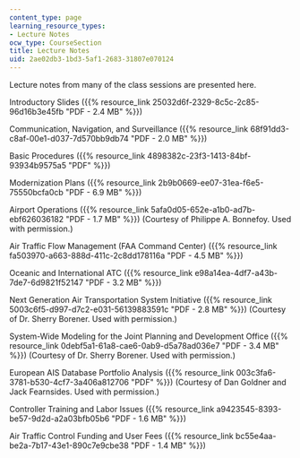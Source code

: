 ```yaml
---
content_type: page
learning_resource_types:
- Lecture Notes
ocw_type: CourseSection
title: Lecture Notes
uid: 2ae02db3-1bd3-5af1-2683-31807e070124
---
```


Lecture notes from many of the class sessions are presented here.

Introductory Slides ({{% resource_link 25032d6f-2329-8c5c-2c85-96d16b3e45fb "PDF - 2.4 MB" %}})

Communication, Navigation, and Surveillance ({{% resource_link 68f91dd3-c8af-00e1-d037-7d570bb9db74 "PDF - 2.0 MB" %}})

Basic Procedures ({{% resource_link 4898382c-23f3-1413-84bf-93934b9575a5 "PDF" %}})

Modernization Plans ({{% resource_link 2b9b0669-ee07-31ea-f6e5-75550bcfa0cb "PDF - 6.9 MB" %}})

Airport Operations ({{% resource_link 5afa0d05-652e-a1b0-ad7b-ebf626036182 "PDF - 1.7 MB" %}}) (Courtesy of Philippe A. Bonnefoy. Used with permission.)

Air Traffic Flow Management (FAA Command Center) ({{% resource_link fa503970-a663-888d-411c-2c8dd178116a "PDF - 4.5 MB" %}})

Oceanic and International ATC ({{% resource_link e98a14ea-4df7-a43b-7de7-6d9821f52147 "PDF - 3.2 MB" %}})

Next Generation Air Transportation System Initiative ({{% resource_link 5003c6f5-d997-d7c2-e031-56139883591c "PDF - 2.8 MB" %}}) (Courtesy of Dr. Sherry Borener. Used with permission.)

System-Wide Modeling for the Joint Planning and Development Office ({{% resource_link 0debf5a1-61a8-cae6-0ab9-d5a78ad036e7 "PDF - 3.4 MB" %}}) (Courtesy of Dr. Sherry Borener. Used with permission.)

European AIS Database Portfolio Analysis ({{% resource_link 003c3fa6-3781-b530-4cf7-3a406a812706 "PDF" %}}) (Courtesy of Dan Goldner and Jack Fearnsides. Used with permission.)

Controller Training and Labor Issues ({{% resource_link a9423545-8393-be57-9d2d-a2a03bfb05b6 "PDF - 1.6 MB" %}})

Air Traffic Control Funding and User Fees ({{% resource_link bc55e4aa-be2a-7b17-43e1-890c7e9cbe38 "PDF - 1.4 MB" %}})